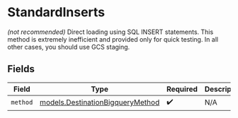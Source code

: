 # StandardInserts

<i>(not recommended)</i> Direct loading using SQL INSERT statements. This method is extremely inefficient and provided only for quick testing. In all other cases, you should use GCS staging.


## Fields

| Field                                                                      | Type                                                                       | Required                                                                   | Description                                                                |
| -------------------------------------------------------------------------- | -------------------------------------------------------------------------- | -------------------------------------------------------------------------- | -------------------------------------------------------------------------- |
| `method`                                                                   | [models.DestinationBigqueryMethod](../models/destinationbigquerymethod.md) | :heavy_check_mark:                                                         | N/A                                                                        |